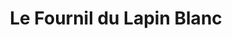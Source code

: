 ---
title: "Le Fournil du Lapin Blanc"
url: /vallouise-pelvoux/le-fournil-du-lapin-blanc/
shop: boulangerie
---